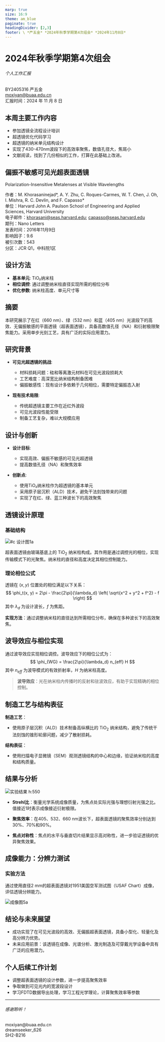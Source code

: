 ```yaml
---
marp: true
size: 16:9
theme: am_blue
paginate: true
headingDivider: [2,3]
footer: \ *严五金* *2024年秋季学期第4次组会* *2024年11月8日*
---
```


<!-- _class: cover_a -->
<!-- _header: "" -->
<!-- _footer: "" -->
<!-- _paginate: "" -->

# 2024年秋季学期第4次组会
###### 个人工作汇报

BY2405316 严五金  
<moxiyan@buaa.edu.cn>  
汇报时间：2024 年 11 月 8 日

## 本周主要工作内容

- 参加透镜全流程设计培训
- 超透镜优化代码学习
- 超透镜的纳米单元结构设计
- 实现了430-470nm波段下的高效率聚焦，数值孔径大，焦斑小
- 文献阅读，找到了几份相似的工作，打算在此基础上改进。

## 偏振不敏感可见光超表面透镜
<!-- _class: trans -->
<!-- _header: "" -->
<!-- _footer: "" -->
<!-- _paginate: "" -->

Polarization-Insensitive Metalenses at Visible Wavelengths

作者：M. Khorasaninejad*, A. Y. Zhu, C. Roques-Carmes, W. T. Chen, J. Oh, I. Mishra, R. C. Devlin, and F. Capasso*  
单位：Harvard John A. Paulson School of Engineering and Applied Sciences, Harvard University  
电子邮件：khorasani@seas.harvard.edu; capasso@seas.harvard.edu  
期刊：Nano Letters  
发表时间：2016年11月9日  
影响因子：9.6  
被引次数：543  
分区：JCR Q1，中科院1区  



## 设计方法

- **基本单元**: TiO₂纳米柱
- **相位调控**: 通过调整纳米柱直径实现所需的相位分布
- **优化参数**: 纳米柱高度、单元尺寸等


## 摘要

本研究展示了在红（660 nm）、绿（532 nm）和蓝（405 nm）光波段下的高效、无偏振敏感的平面透镜（超表面透镜），具备高数值孔径（NA）和衍射极限聚焦能力。采用单步光刻工艺，具有广泛的实际应用潜力。

## 研究背景

- **可见光超透镜的挑战**:
  - 材料损耗问题：硅和等离激元材料在可见光波段损耗大
  - 工艺难度：高深宽比纳米结构制备困难
  - 偏振敏感性：现有设计多依赖于几何相位，需要特定偏振态入射

- **现有技术局限**:
  - 传统超透镜主要工作在近红外波段
  - 可见光波段性能受限
  - 制备工艺复杂，难以大规模应用

## 设计与创新

- **设计目标**:
  - 实现高效、偏振不敏感的可见光超透镜
  - 提高数值孔径（NA）和聚焦效率

- **创新点**:
  - 使用TiO₂纳米柱作为超透镜的基本单元
  - 采用原子层沉积（ALD）技术，避免干法刻蚀带来的问题
  - 实现了在红、绿、蓝三种波长下的高效聚焦


## 透镜设计原理

### 基础结构

![#c 设计图1a](https://cdn.noedgeai.com/0192d6f5-91fd-7611-8c1b-0405e5df3cd1_0.jpg?x=893&y=730&w=702&h=408)


超表面透镜由玻璃基底上的 $\mathrm{TiO}_2$ 纳米柱构成。其作用是通过调控光的相位，实现传输模式下的光聚焦。纳米柱的直径和高度决定其相位控制能力。


### 理论相位公式
透镜在 $(x, y)$ 位置处的相位满足以下关系：
$$
\phi_t(x, y) = 2\pi - \frac{2\pi}{\lambda_d} \left( \sqrt{x^2 + y^2 + f^2} - f \right)
$$
其中 $\lambda_d$ 为设计波长，$f$ 为焦距。

**实现方法**：通过调整纳米柱的直径达到所需相位分布，确保在多种波长下的高效聚焦。



## 波导效应与相位实现

通过波导效应实现相位调控。波导效应下的相位公式为：
$$
\phi_{WG} = \frac{2\pi}{\lambda_d} n_{eff} H
$$
其中 $n_{eff}$ 为波导模式的有效折射率，$H$ 为纳米柱高度。

> **波导效应**：光在纳米柱内传播时的反射和驻波效应，有助于实现精确的相位控制。


## 制造工艺与结构表征

**制造工艺**：  
- 使用原子层沉积（ALD）技术制备高纵横比的 $\mathrm{TiO}_2$ 纳米结构，避免了传统干法刻蚀的锥形轮廓问题，减少了散射损耗。

**结构表征**：  
- 使用扫描电子显微镜（SEM）观测透镜结构的中心和边缘，验证纳米柱的高度和结构质量。



## 结果与分析


<!-- _class: cols-2-46-->

<div class=limg>

![实验结果 h:550](https://cdn.noedgeai.com/0192d6f5-91fd-7611-8c1b-0405e5df3cd1_2.jpg?x=320&y=186&w=1203&h=1398)




</div>

<div class=rdiv>

- **Strehl比**：衡量光学系统成像质量，为焦点处实际光强与理想衍射光强之比。值接近1时表示成像接近衍射极限。

- **聚焦效率**：在405、532、660 nm波长下，超表面透镜的聚焦效率分别达到30%、70%和90%。
- **焦点对称性**：焦点的水平与垂直切片结果显示高对称性，进一步验证透镜的优异聚焦效果。


</div>




## 成像能力：分辨力测试

### 实验方法
<!-- _class: cols-2 -->
<div class=limg>

通过使用直径2 mm的超表面透镜对1951美国空军测试图（USAF Chart）成像，评估透镜分辨能力。

</div>
<div class=rdiv>

![成像图5a](https://cdn.noedgeai.com/0192d6f5-91fd-7611-8c1b-0405e5df3cd1_4.jpg?x=915&y=189&w=695&h=693)

</div>

## 结论与未来展望

- 成功实现了在可见光波段的高效、无偏振超表面透镜，具备小型化、轻量化及高分辨力优势。
- 未来应用前景：该透镜在成像、光谱分析、激光制造及可穿戴光学设备中具有广泛的应用潜力。


## 个人后续工作计划

- 调整超表面透镜的设计参数，进一步提高聚焦效率
- 争取做到可见光内的宽波段设计
- 学习FDTD数据导出处理，学习工程光学理论，计算聚焦效率等参数





---
<!-- _class: lastpage -->
<!-- _footer: "" -->
###### 感谢聆听！


<div class="icons">

  <div class="icon-item">
    <i class="fa-solid fa-envelope"></i>
    <span>moxiyan@buaa.edu.cn</span>
  </div>
  
  <div class="icon-item">
    <i class="fa-brands fa-weixin"></i>
    <span>dreamseeker_626</span>
  </div>
  
  <div class="icon-item">
    <i class="fa-solid fa-house"></i>
    <span>SH2-B216</span>
  </div>

</div>


</div>
